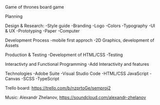 Game of thrones board game

Planning

Design & Research:
-Style guide
-Branding
-Logo
-Colors 
-Typography
-UI & UX
-Prototyping
    -Paper
    -Computer

Development Process
-mobile first approch
-2D Graphics, development of Assets

Production & Testing
-Development of HTML/CSS 
-Testing

Interactivty and Functional Programming
-Add Interactivity and features
  

  Technologies
    -Adobe Suite
    -Visual Studio Code
    -HTML/CSS JavaScript 
        -Canvas
        -SCSS
        -TypeScript

Trello board:
https://trello.com/b/nzprtoGe/semproj2



Music:
Alexandr Zhelanov, https://soundcloud.com/alexandr-zhelanov